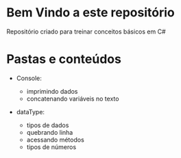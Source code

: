 # Bem Vindo a este repositório

Repositório criado para treinar conceitos básicos em C#

# Pastas e conteúdos

- Console: 
    - imprimindo dados
    - concatenando variáveis no texto

- dataType:
    - tipos de dados
    - quebrando linha
    - acessando métodos
    - tipos de números